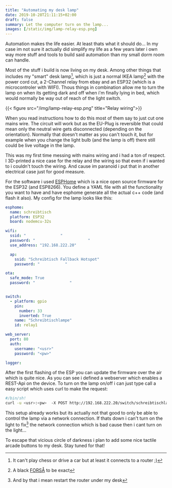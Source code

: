 ```yaml
---
title: "Automating my desk lamp"
date: 2019-10-28T21:11:15+02:00
draft: false
summary: Let the computer turn on the lamp...
images: [/static/img/lamp-relay-esp.png]
---
```

Automation makes the life easier. At least thats what it should do...
In my case im not sure it actually did simplify my life as a few years later i own way more stuff and tools to build said automation than my small dorm room can handle.

Most of the stuff i build is now living on my desk. Among other things that includes my "smart" desk lamp[^1], which is just a normal IKEA lamp[^2] with the power cord cut, a 2-Channel relay from ebay and an ESP32 (which is a microcontroler with WIFI). Thous things in combination allow me to turn the lamp on when its getting dark and off when i'm finally lying in bed, which would normally be way out of reach of the light switch.

{{< figure src="/img/lamp-relay-esp.png" title="Relay wiring">}}

When you read instructions how to do this most of them say to just cut one mains wire. The circuit will work but as the EU-Plug is reversible that could mean only the neutral wire gets disconnected (depending on the orientation). Normally that doesn't matter as you can't touch it, but for example when you change the light bulb (and the lamp is off) there still could be live voltage in the lamp.

This was my first time messing with mains wiring and i had a ton of respect. I 3D-printed a nice case for the relay and the wiring so that even if i wanted to i couldn't touch the wiring. And cause im paranoid i put that in another electrical case just for good measure.


For the software i used [ESPHome](https://esphome.io/) which is a nice open source firmware for the ESP32 (and ESP8266). You define a YAML file with all the functionality you want to have and have esphome generate all the actual c++ code (and flash it also). My config for the lamp looks like this:
```yaml
esphome:
  name: schreibtisch
  platform: ESP32
  board: nodemcu-32s

wifi:
  ssid: "               "
  password: "                       "
  use_address: "192.168.222.20"

  ap:
    ssid: "Schreibtisch Fallback Hotspot"
    password: "           "

ota:
  safe_mode: True
  password: "               "


switch:
  - platform: gpio
    pin: 
      number: 33
      inverted: True
    name: "Schreibtischlampe"
    id: relay1

web_server:
  port: 80
  auth:
    username: "<usr>"
    password: "<pw>"

logger:
```
After the first flashing of the ESP you can update the firmware over the air which is quite nice.
As you can see i defined a webserver which enables a REST-Api on the device.
To turn on the lamp on/off i can just type call a easy script which uses curl to make the request:
```bash
#/bin/sh!
curl -u <usr>:<pw>  -X POST http://192.168.222.20/switch/schreibtischlampe/toggle
```

This setup already works but its actually not that good to only be able to control the lamp via a network connection. If thats down i can't turn on the light to fix[^3] the network connection which is bad cause then i cant turn on the light...

To escape that vicious circle of darkness i plan to add some nice tactile arcade buttons to my desk. Stay tuned for that!

[^1]: It can't play chess or drive a car but at least it connects to a router ;)
[^2]: A black [FORSÅ](https://www.ikea.com/de/de/p/forsa-arbeitsleuchte-schwarz-00146776/) to be exact
[^3]: And by that i mean restart the router under my desk


